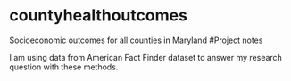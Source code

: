 # countyhealthoutcomes
Socioeconomic outcomes for all counties in Maryland 
#Project notes 

I am using data from American Fact Finder dataset to answer my research question with these methods. 

